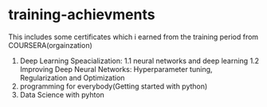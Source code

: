 # training-achievments
This includes some certificates which i earned from the training period from COURSERA(orgainzation)
1. Deep Learning Speacialization: 
  1.1 neural networks and deep learning
  1.2  Improving Deep Neural Networks: Hyperparameter tuning, Regularization and Optimization
2. programming for everybody(Getting started with python)
3. Data Science with pyhton 
